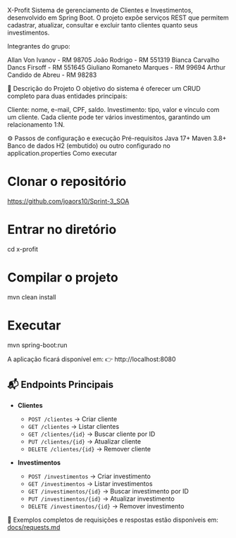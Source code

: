 X-Profit
Sistema de gerenciamento de Clientes e Investimentos, desenvolvido em Spring Boot.
O projeto expõe serviços REST que permitem cadastrar, atualizar, consultar e excluir tanto clientes quanto seus investimentos.

Integrantes do grupo:

Allan Von Ivanov - RM 98705
João Rodrigo - RM 551319
Bianca Carvalho Dancs Firsoff - RM 551645
Giuliano Romaneto Marques - RM 99694
Arthur Candido de Abreu - RM 98283

📌 Descrição do Projeto
O objetivo do sistema é oferecer um CRUD completo para duas entidades principais:

Cliente: nome, e-mail, CPF, saldo.
Investimento: tipo, valor e vínculo com um cliente.
Cada cliente pode ter vários investimentos, garantindo um relacionamento 1:N.

⚙️ Passos de configuração e execução
Pré-requisitos
Java 17+
Maven 3.8+
Banco de dados H2 (embutido) ou outro configurado no application.properties
Como executar
# Clonar o repositório
https://github.com/joaors10/Sprint-3_SOA

# Entrar no diretório
cd x-profit

# Compilar o projeto
mvn clean install

# Executar
mvn spring-boot:run

A aplicação ficará disponível em:
👉 http://localhost:8080

## 📬 Endpoints Principais

- **Clientes**
  - `POST /clientes` → Criar cliente
  - `GET /clientes` → Listar clientes
  - `GET /clientes/{id}` → Buscar cliente por ID
  - `PUT /clientes/{id}` → Atualizar cliente
  - `DELETE /clientes/{id}` → Remover cliente

- **Investimentos**
  - `POST /investimentos` → Criar investimento
  - `GET /investimentos` → Listar investimentos
  - `GET /investimentos/{id}` → Buscar investimento por ID
  - `PUT /investimentos/{id}` → Atualizar investimento
  - `DELETE /investimentos/{id}` → Remover investimento

📖 Exemplos completos de requisições e respostas estão disponíveis em:  
[docs/requests.md](docs/requests.md)
